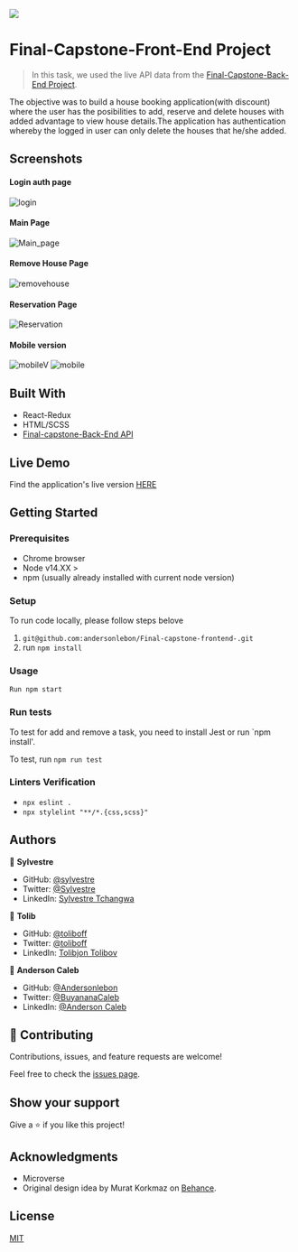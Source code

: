 ![](https://img.shields.io/badge/Microverse-blueviolet)

# Final-Capstone-Front-End Project

> In this task, we used the live API data from the [Final-Capstone-Back-End Project](https://github.com/andersonlebon/Final-Capstone-backend).

The objective was to build a house booking application(with discount) where the user has the posibilities to add, reserve and delete houses with added advantage to view house details.The application has authentication whereby the logged in user can only delete the houses that he/she added.

## Screenshots

#### Login auth page

![login](login.png)

#### Main Page

![Main_page](Main_page.png)

#### Remove House Page

![removehouse](removehouse.png)

#### Reservation Page
![Reservation](Reservation.png)

#### Mobile version
![mobileV](mobileV.png)
![mobile](mobile.png)

## Built With
- React-Redux
- HTML/SCSS
- [Final-capstone-Back-End API](https://house-booking-api.herokuapp.com/api-docs/index.html)

## Live Demo

Find the application's live version [HERE](https://bookinghouse.netlify.app/)

## Getting Started

### Prerequisites

- Chrome browser
- Node v14.XX >
- npm (usually already installed with current node version)

### Setup

To run code locally, please follow steps belove

1. `git@github.com:andersonlebon/Final-capstone-frontend-.git`
2. run `npm install`

### Usage

`Run npm start`

### Run tests

To test for add and remove a task, you need to install Jest or run `npm install'.

To test, run `npm run test`

### Linters Verification

- `npx eslint .`
- `npx stylelint "**/*.{css,scss}"`

## Authors

👤 **Sylvestre**

- GitHub: [@sylvestre](https://github.com/pasytchangwa)
- Twitter: [@Sylvestre](https://twitter.com/Sylvest10415595)
- LinkedIn: [Sylvestre Tchangwa](https://www.linkedin.com/in/pagkeusylvestre/)

👤 **Tolib**

- GitHub: [@toliboff](https://github.com/toliboff)
- Twitter: [@toliboff](https://twitter.com/tolib_tolibov)
- LinkedIn: [Tolibjon Tolibov](https://linkedin.com/in/tolibjon-tolibov)

👤 **Anderson Caleb**

- GitHub: [@Andersonlebon](https://github.com/andersonlebon)
- Twitter: [@BuyananaCaleb](https://twitter.com/BuyananaCaleb)
- LinkedIn: [@Anderson Caleb](https://www.linkedin.com/in/anderson-caleb-915343209/)

## 🤝 Contributing

Contributions, issues, and feature requests are welcome!

Feel free to check the [issues page](../../issues/).

## Show your support

Give a ⭐️ if you like this project!

## Acknowledgments

- Microverse
- Original design idea by Murat Korkmaz on [Behance](https://www.behance.net/muratk).

## License

[MIT](./LICENSE)